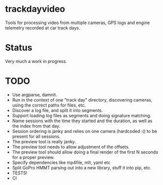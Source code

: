 trackdayvideo
==
Tools for processing video from multiple cameras, GPS logs and engine telemetry recorded at car track days.


Status
==
Very much a work in progress.


TODO
==
* Use argparse, damnit.
* Run in the context of one "track day" directory, discovering cameras, using the correct paths for files, etc.
* Discover a log file, and split it into segments.
* Support loading log files as segments and doing signature matching.
* Name sessions with the time they started and the duration, as well as the index from that day.
* Session ordering is janky and relies on one camera (hardcoded :() to be present for all sessions.
* The preview tool is really janky.
* The preview tool needs to allow adjustment of the offsets.
* The preview tool should allow doing a final render of the first N seconds for a proper preview.
* Specify dependencies like mp4file, mlt, yaml etc
* Split GoPro HMMT parsing out into a new library, stuff it into pip, etc.
* TESTS!
* CI
